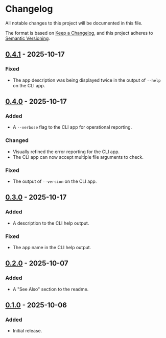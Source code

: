 Changelog
=========

All notable changes to this project will be documented in this file.

The format is based on [Keep a Changelog](https://keepachangelog.com/en/1.1.0/),
and this project adheres to [Semantic Versioning](https://semver.org/spec/v2.0.0.html).

[0.4.1] - 2025-10-17
--------------------

### Fixed

- The app description was being displayed twice in the output of `--help` on the CLI app.

[0.4.0] - 2025-10-17
--------------------

### Added

- A `--verbose` flag to the CLI app for operational reporting.

### Changed

- Visually refined the error reporting for the CLI app.
- The CLI app can now accept multiple file arguments to check.

### Fixed

- The output of `--version` on the CLI app.

[0.3.0] - 2025-10-17
--------------------

### Added

- A description to the CLI help output.

### Fixed

- The app name in the CLI help output.

[0.2.0] - 2025-10-07
--------------------

### Added

- A "See Also" section to the readme.

[0.1.0] - 2025-10-06
--------------------

### Added

- Initial release.

[0.4.1]: https://github.com/jbenner-radham/node-is-x/compare/v0.4.0...v0.4.1
[0.4.0]: https://github.com/jbenner-radham/node-is-x/compare/v0.3.0...v0.4.0
[0.3.0]: https://github.com/jbenner-radham/node-is-x/compare/v0.2.0...v0.3.0
[0.2.0]: https://github.com/jbenner-radham/node-is-x/compare/v0.1.0...v0.2.0
[0.1.0]: https://github.com/jbenner-radham/node-is-x/releases/tag/v0.1.0
